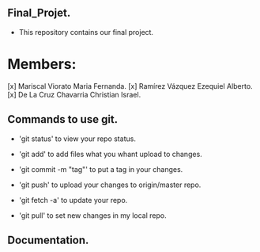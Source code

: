## Final_Projet.

* This repository contains our final project.

# Members:
 
 [x] Mariscal Viorato Maria Fernanda.
 [x] Ramírez Vázquez Ezequiel Alberto.
 [x] De La Cruz Chavarria Christian Israel.


## Commands to use git.

* 'git status' to view your repo status.
* 'git add' to add files what you whant upload to changes.
* 'git commit -m "tag"' to put a tag in your changes.
* 'git push' to upload your changes to origin/master repo.


* 'git fetch -a' to update your repo.
* 'git pull' to set new changes in my local repo. 

## Documentation.
